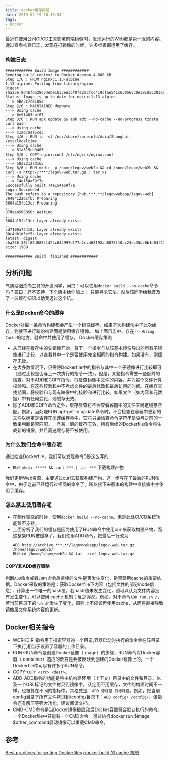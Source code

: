 ```yaml
---
title: docker缓存问题
date: 2019-02-19 10:10:54
tags: 
- Docker
---
```

最近在使用公司CI/CD工具部署前端镜像时，发现运行的Web都是第一版的内容。通过查看构建日志，发现在打镜像的时候，许多步骤都运用了缓存。
<!--more-->

### 构建日志

``` log
############ Build Image ############
Sending build context to Docker daemon 4.608 kB
Step 1/6 : FROM nginx:1.13-alpine
1.13-alpine: Pulling from library/nginx
Digest: sha256:9d46fd628d54ebe1633ee3cf0fe2acfcc419cfae541c63056530e39cd5620366
Status: Image is up to date for nginx:1.13-alpine
---> ebe2c7c61055
Step 2/6 : MAINTAINER dopware 
---> Using cache
---> 8e9f463cbf07
Step 3/6 : RUN apk update && apk add --no-cache --no-progress tzdata curl bash
---> Using cache
---> c1ad7aaa5ce3
Step 4/6 : RUN ln -sf /usr/share/zoneinfo/Asia/Shanghai  /etc/localtime
---> Using cache
---> 81a315cb9403
Step 5/6 : COPY nginx.conf /etc/nginx/nginx.conf
---> Using cache
---> 58a22127d165
Step 6/6 : RUN mkdir -p /home/legov/web2b && cd /home/legov/web2b && curl -s http://****/legov-web.tar.gz | tar xz
---> Using cache
---> 74e154a59f7a
Successfully built 74e154a59f7a
Login Succeeded
The push refers to a repository [hub.***.**/legovwebapp/legov-web]
30494122bcfb: Preparing
6604a15fc13c: Preparing
...
87deea508850: Waiting
...
6604a15fc13c: Layer already exists
...
cd7100a72410: Layer already exists
90c4db1d5ef5: Layer already exists
latest: digest: sha256:38ff68d088c1424c644997df77a2ec468192ab8075f10ac23ec35dc0b1d04f20 size: 1989

############ Build  finished ############
```
## 分析问题
气势汹汹杀向工具的开发同学，问曰：可以使用`docker build --no-cache`命令吗？答曰：还不支持，下个版本给你加上！
只能寻求它法，然后该同学给我普及了一波缓存知识以助我迈过这个坑。

### 什么是Docker命令的缓存
Docker对每一条命令构建都会产生一个镜像缓存，如果下次构建命中了此次缓存，则就不进行新的构建而是使用缓存镜像。
如上面日志中，存在`--->Using Cache`的地方，就命中并使用了缓存。
Docker缓存策略
* 从已经在缓存中的父镜像开始，将下一个指令与从该基本镜像导出的所有子镜像进行比较，以查看其中一个是否使用完全相同的指令构建。如果没有，则缓存无效。
* 在大多数情况下，只需将Dockerfile中的指令与其中一个子镜像进行比较即可（通过比较是否与上一次执行的指令一致）。但是，某些指令需要一些额外的检查。对于ADD和COPY指令，将检查镜像中文件的内容，并为每个文件计算校验和。在这些校验和中不考虑文件的最后修改和最后访问的时间。在缓存查找期间，将校验和与现有映像中的校验和进行比较。如果文件（如内容和元数据）中有任何变化，则缓存无效。
* 除了ADD和COPY命令之外，缓存检查将不会查看容器中的文件来确定缓存匹配。例如，当处理RUN apt-get -y update命令时，不会检查在容器中更新的文件以确定是否存在高速缓存命中，它将只会检查命令字符串是否与之前的一致来判断是否匹配。一旦某一层的缓存无效，所有后续的Dockerfile命令将生成新的镜像，并且高速缓存将不被使用。

### 为什么我们会命中缓存呢
通过检查Dockerfile，我们可以发现命令5是这么写的:

* `RUN mkdir ***** && curl *** | tar ***` 下载构建产物

我们更新Web资源，主要通过curl去获取构建产物。这一步写在了最后的RUN命令中，由于之前已经运行过相同的命令了，所以接下来版本的构建中直接命中并使用了缓存。

### 怎么禁止使用缓存呢
* 在制作镜像的时候，使用`docker build --no-cache`。但是此处CI/CD系统功能暂不支持。
* 上面分析了我们的缓存是因为使用了RUN命令中使用curl来获取构建产物，而这整条RUN被缓存了。我们使用ADD命令，把最后一行改为
  ```
  ADD http://archive.***.**/legovwebapp/legov-web.tar.gz  /home/legov/web2b/
  RUN cd /home/legov/web2b && tar -zxvf legov-web.tar.gz
  ```

#### COPY和ADD缓存策略

判断`ADD`命令或者`COPY`命令后紧接的文件是否发生变化，是否延用cache的重要依据。Docker采取的策略是：获取Dockerfile下内容（包括文件的部分inode信息），计算出一个唯一的hash值，若hash值未发生变化，则可以认为文件内容没有发生变化，可以使用 cache 机制；反之亦然。例如，对于命令`ADD run.sh /`，若当前目录下的`run.sh`发生了变化，原则上不应该再使用cache，从而将直接导致镜像层文件系统内容的更新。

## Docker相关指令
* WORKDIR-指令用于指定容器的一个目录,容器启动时执行的命令会在该目录下执行,相当于设置了容器的工作目录。
* RUN-RUN命令是创建Docker镜像（image）的步骤，RUN命令对Docker容器（ container）造成的改变是会被反映到创建的Docker镜像上的。一个Dockerfile中可以有许多个RUN命令。
* COPY-`COPY <src> <dest>`。
* ADD-ADD指令的功能是将主机构建环境（上下文）目录中的文件和目录、以及一个URL标记的文件拷贝到镜像中。认定用不用缓存，文件的构建时间不一样，也被算在不同的指标中。其格式是：`ADD 源路径 目标路径`。例如，把当前config目录下所有文件拷贝到/config/目录下：`ADD config/ /config/`。该指令还有解压等强大功能，建议阅读文档。
* CMD-CMD命令是当Docker镜像被启动后Docker容器将会默认执行的命令。一个Dockerfile中只能有一个CMD命令。通过执行docker run $image $other_command启动镜像可以重载CMD命令。

## 参考
[Best practices for writing Dockerfiles](https://docs.docker.com/develop/develop-images/dockerfile_best-practices/)
[docker build 的 cache 机制](http://guide.daocloud.io/dcs/docker-build-cache-9153988.html)


